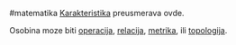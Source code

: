 #matematika 
[Karakteristika](Karakteristika) preusmerava ovde.



Osobina moze biti [operacija](Operacija), [relacija](Relacija), [metrika](Metrika), ili [topologija](Topologija).
